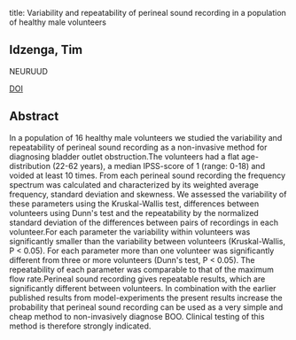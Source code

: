 title: Variability and repeatability of perineal sound recording in a population of healthy male volunteers

## Idzenga, Tim
NEURUUD

<a href="https://doi.org/10.1002/nau.20594">DOI</a>

## Abstract
In a population of 16 healthy male volunteers we studied the variability and repeatability of perineal sound recording as a non-invasive method for diagnosing bladder outlet obstruction.The volunteers had a flat age-distribution (22-62 years), a median IPSS-score of 1 (range: 0-18) and voided at least 10 times. From each perineal sound recording the frequency spectrum was calculated and characterized by its weighted average frequency, standard deviation and skewness. We assessed the variability of these parameters using the Kruskal-Wallis test, differences between volunteers using Dunn's test and the repeatability by the normalized standard deviation of the differences between pairs of recordings in each volunteer.For each parameter the variability within volunteers was significantly smaller than the variability between volunteers (Kruskal-Wallis, P < 0.05). For each parameter more than one volunteer was significantly different from three or more volunteers (Dunn's test, P < 0.05). The repeatability of each parameter was comparable to that of the maximum flow rate.Perineal sound recording gives repeatable results, which are significantly different between volunteers. In combination with the earlier published results from model-experiments the present results increase the probability that perineal sound recording can be used as a very simple and cheap method to non-invasively diagnose BOO. Clinical testing of this method is therefore strongly indicated.

